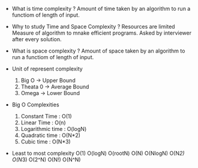 - What is time complexity ?
  Amount of time taken by an algorithm to run a functiom of length of input.

- Why to study Time and Space Complexity ?
  Resources are limited
  Measure of algorithm to mnake efficient programs.
  Asked by interviewer after every solution.

* What is space complexity ?
  Amount of space taken by an algorithm to run a functiom of length of input.

- Unit of represent complexity

  1. Big O -> Upper Bound
  2. Theata 0 -> Average Bound
  3. Omega -> Lower Bound

- Big O Complexities

  1. Constant Time : O(1)
  2. Linear Time : O(n)
  3. Logarithmic time : O(logN)
  4. Quadratic time : O(N\*2)
  5. Cubic time : O(N\*3)

- Least to most complexity
  O(1)
  O(logN)
  O(rootN)
  O(N)
  O(NlogN)
  O(N*2)
  O(N*3)
  O(2^N)
  O(N!)
  O(N^N)
